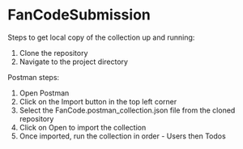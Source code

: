# FanCodeSubmission
Steps to get local copy of the collection up and running:
1. Clone the repository
2. Navigate to the project directory

Postman steps:
1. Open Postman
2. Click on the Import button in the top left corner
3. Select the FanCode.postman_collection.json file from the cloned repository
4. Click on Open to import the collection
5. Once imported, run the collection in order - Users then Todos
